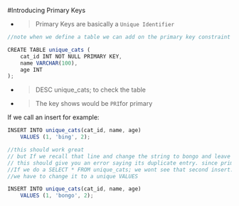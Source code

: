 #Introducing Primary Keys

- > Primary Keys are basically a `Unique Identifier`

```ts
//note when we define a table we can add on the primary key constraint

CREATE TABLE unique_cats (
    cat_id INT NOT NULL PRIMARY KEY,
    name VARCHAR(100),
    age INT
);

```

- > DESC unique_cats; to check the table
- > The key shows would be `PRI`for primary

If we call an insert for example:

```ts
INSERT INTO unique_cats(cat_id, name, age)
    VALUES (1, 'bing', 2);

//this should work great
// but If we recall that line and change the string to bongo and leave everything the same.
// this should give you an error saying its duplicate entry. since primary keys are unique.
//If we do a SELECT * FROM unique_cats; we wont see that second insert.
//we have to change it to a unique VALUES

INSERT INTO unique_cats(cat_id, name, age)
    VALUES (1, 'bongo', 2);

```
